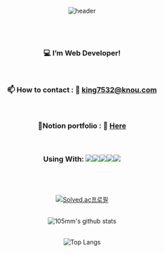 <div align="center">

![header](https://capsule-render.vercel.app/api?type=waving&color=gradient&height=150&section=header&text=Hello&nbsp;I'm&nbsp;SeyoungKim&fontColor=ffffff&fontSize=40&animation=fadeIn&fontAlignY=27)
## &nbsp;
  
### :computer: I’m Web Developer!
<br/>

### :mailbox: How to contact : :information_desk_person: <a href="mailto:king7532@knou.com" target="_blank" rel="noopener noreferrer">king7532@knou.com</a>
<br/>

### :page_with_curl:Notion portfolio : :information_desk_person: <a href="https://gleaming-creature-89a.notion.site/b4fbf39c0a24479aa241e232e53b1207?pvs=4" target="_blank" rel="noopener noreferrer">Here</a>
<br/>

### Using With: <img src="https://img.shields.io/badge/MySQL-4479A1?style=for-the-badge&logo=MySQL&logoColor=white"><img src="https://img.shields.io/badge/github-181717?style=for-the-badge&logo=github&logoColor=white"><img src="https://img.shields.io/badge/C-A8B9CC?style=for-the-badge&logo=c&logoColor=white"><img src="https://img.shields.io/badge/Python-3776AB?style=for-the-badge&logo=python&logoColor=white"><img src="https://img.shields.io/badge/atom-66595C?style=for-the-badge&logo=atom&logoColor=white">


## &nbsp;
[![Solved.ac프로필](http://mazassumnida.wtf/api/v2/generate_badge?boj=king7532)](https://solved.ac/profile/king7532)
<br/>
<br/>

![105mm's github stats](https://github-readme-stats.vercel.app/api?username=105mm&show_icons=true&theme=tokyonight)
<br/>
<br/>

![Top Langs](https://github-readme-stats.vercel.app/api/top-langs/?username=105mm&layout=compact&theme=tokyonight)
<br/>
<br/>

</div>
